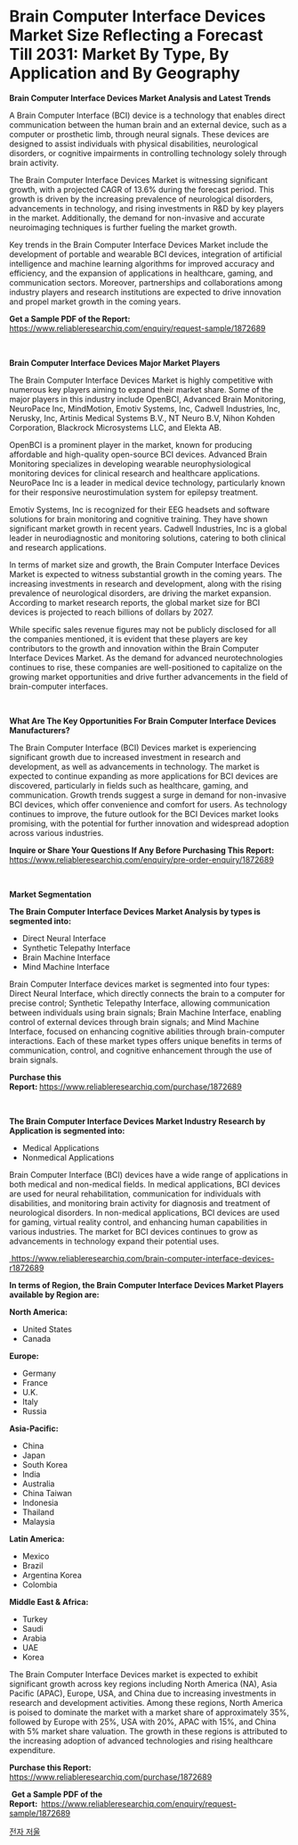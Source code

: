 <p><h1>Brain Computer Interface Devices Market Size Reflecting a Forecast Till 2031: Market By Type, By Application and By Geography</h1></p><p><strong>Brain Computer Interface Devices Market Analysis and Latest Trends</strong></p>
<p><p>A Brain Computer Interface (BCI) device is a technology that enables direct communication between the human brain and an external device, such as a computer or prosthetic limb, through neural signals. These devices are designed to assist individuals with physical disabilities, neurological disorders, or cognitive impairments in controlling technology solely through brain activity.</p><p>The Brain Computer Interface Devices Market is witnessing significant growth, with a projected CAGR of 13.6% during the forecast period. This growth is driven by the increasing prevalence of neurological disorders, advancements in technology, and rising investments in R&D by key players in the market. Additionally, the demand for non-invasive and accurate neuroimaging techniques is further fueling the market growth.</p><p>Key trends in the Brain Computer Interface Devices Market include the development of portable and wearable BCI devices, integration of artificial intelligence and machine learning algorithms for improved accuracy and efficiency, and the expansion of applications in healthcare, gaming, and communication sectors. Moreover, partnerships and collaborations among industry players and research institutions are expected to drive innovation and propel market growth in the coming years.</p></p>
<p><strong>Get a Sample PDF of the Report:&nbsp;</strong> <a href="https://www.reliableresearchiq.com/enquiry/request-sample/1872689">https://www.reliableresearchiq.com/enquiry/request-sample/1872689</a></p>
<p>&nbsp;</p>
<p><strong>Brain Computer Interface Devices Major Market Players</strong></p>
<p><p>The Brain Computer Interface Devices Market is highly competitive with numerous key players aiming to expand their market share. Some of the major players in this industry include OpenBCI, Advanced Brain Monitoring, NeuroPace Inc, MindMotion, Emotiv Systems, Inc, Cadwell Industries, Inc, Nerusky, Inc, Artinis Medical Systems B.V., NT Neuro B.V, Nihon Kohden Corporation, Blackrock Microsystems LLC, and Elekta AB.</p><p>OpenBCI is a prominent player in the market, known for producing affordable and high-quality open-source BCI devices. Advanced Brain Monitoring specializes in developing wearable neurophysiological monitoring devices for clinical research and healthcare applications. NeuroPace Inc is a leader in medical device technology, particularly known for their responsive neurostimulation system for epilepsy treatment.</p><p>Emotiv Systems, Inc is recognized for their EEG headsets and software solutions for brain monitoring and cognitive training. They have shown significant market growth in recent years. Cadwell Industries, Inc is a global leader in neurodiagnostic and monitoring solutions, catering to both clinical and research applications.</p><p>In terms of market size and growth, the Brain Computer Interface Devices Market is expected to witness substantial growth in the coming years. The increasing investments in research and development, along with the rising prevalence of neurological disorders, are driving the market expansion. According to market research reports, the global market size for BCI devices is projected to reach billions of dollars by 2027.</p><p>While specific sales revenue figures may not be publicly disclosed for all the companies mentioned, it is evident that these players are key contributors to the growth and innovation within the Brain Computer Interface Devices Market. As the demand for advanced neurotechnologies continues to rise, these companies are well-positioned to capitalize on the growing market opportunities and drive further advancements in the field of brain-computer interfaces.</p></p>
<p>&nbsp;</p>
<p><strong>What Are The Key Opportunities For Brain Computer Interface Devices Manufacturers?</strong></p>
<p><p>The Brain Computer Interface (BCI) Devices market is experiencing significant growth due to increased investment in research and development, as well as advancements in technology. The market is expected to continue expanding as more applications for BCI devices are discovered, particularly in fields such as healthcare, gaming, and communication. Growth trends suggest a surge in demand for non-invasive BCI devices, which offer convenience and comfort for users. As technology continues to improve, the future outlook for the BCI Devices market looks promising, with the potential for further innovation and widespread adoption across various industries.</p></p>
<p><strong>Inquire or Share Your Questions If Any Before Purchasing This Report:</strong> <a href="https://www.reliableresearchiq.com/enquiry/pre-order-enquiry/1872689">https://www.reliableresearchiq.com/enquiry/pre-order-enquiry/1872689</a></p>
<p>&nbsp;</p>
<p><strong>Market Segmentation</strong></p>
<p><strong>The Brain Computer Interface Devices Market Analysis by types is segmented into:</strong></p>
<p><ul><li>Direct Neural Interface</li><li>Synthetic Telepathy Interface</li><li>Brain Machine Interface</li><li>Mind Machine Interface</li></ul></p>
<p><p>Brain Computer Interface devices market is segmented into four types: Direct Neural Interface, which directly connects the brain to a computer for precise control; Synthetic Telepathy Interface, allowing communication between individuals using brain signals; Brain Machine Interface, enabling control of external devices through brain signals; and Mind Machine Interface, focused on enhancing cognitive abilities through brain-computer interactions. Each of these market types offers unique benefits in terms of communication, control, and cognitive enhancement through the use of brain signals.</p></p>
<p><strong>Purchase this Report:&nbsp;</strong><a href="https://www.reliableresearchiq.com/purchase/1872689">https://www.reliableresearchiq.com/purchase/1872689</a></p>
<p>&nbsp;</p>
<p><strong>The Brain Computer Interface Devices Market Industry Research by Application is segmented into:</strong></p>
<p><ul><li>Medical Applications</li><li>Nonmedical Applications</li></ul></p>
<p><p>Brain Computer Interface (BCI) devices have a wide range of applications in both medical and non-medical fields. In medical applications, BCI devices are used for neural rehabilitation, communication for individuals with disabilities, and monitoring brain activity for diagnosis and treatment of neurological disorders. In non-medical applications, BCI devices are used for gaming, virtual reality control, and enhancing human capabilities in various industries. The market for BCI devices continues to grow as advancements in technology expand their potential uses.</p></p>
<p><a href="https://www.reliableresearchiq.com/brain-computer-interface-devices-r1872689">&nbsp;https://www.reliableresearchiq.com/brain-computer-interface-devices-r1872689</a></p>
<p><strong>In terms of Region, the Brain Computer Interface Devices Market Players available by Region are:</strong></p>
<p>
    <p> <strong> North America: </strong>
        <ul>
            <li>United States</li>
            <li>Canada</li>
        </ul>
        </p> 
    <p> <strong> Europe: </strong>
        <ul>
            <li>Germany</li>
            <li>France</li>
            <li>U.K.</li>
            <li>Italy</li>
            <li>Russia</li>
        </ul>
        </p> 
    <p> <strong> Asia-Pacific: </strong>
        <ul>
            <li>China</li>
            <li>Japan</li>
            <li>South Korea</li>
            <li>India</li>
            <li>Australia</li>
            <li>China Taiwan</li>
            <li>Indonesia</li>
            <li>Thailand</li>
            <li>Malaysia</li>
        </ul>
        </p> 
    <p> <strong> Latin America: </strong>
        <ul>
            <li>Mexico</li>
            <li>Brazil</li>
            <li>Argentina Korea</li>
            <li>Colombia</li>
        </ul>
        </p> 
    <p> <strong> Middle East & Africa: </strong>
        <ul>
            <li>Turkey</li>
            <li>Saudi</li>
            <li>Arabia</li>
            <li>UAE</li>
            <li>Korea</li>
        </ul>
    </p>
    </p>
<p><p>The Brain Computer Interface Devices market is expected to exhibit significant growth across key regions including North America (NA), Asia Pacific (APAC), Europe, USA, and China due to increasing investments in research and development activities. Among these regions, North America is poised to dominate the market with a market share of approximately 35%, followed by Europe with 25%, USA with 20%, APAC with 15%, and China with 5% market share valuation. The growth in these regions is attributed to the increasing adoption of advanced technologies and rising healthcare expenditure.</p></p>
<p><strong>Purchase this Report: </strong><a href="https://www.reliableresearchiq.com/purchase/1872689">https://www.reliableresearchiq.com/purchase/1872689</a></p>
<p>&nbsp;<strong>Get a Sample PDF of the Report:&nbsp;&nbsp;</strong><a href="https://www.reliableresearchiq.com/enquiry/request-sample/1872689">https://www.reliableresearchiq.com/enquiry/request-sample/1872689</a></p>
<p><strong></strong></p>
<p><p><a href="https://github.com/hxzi07639916/Market-Research-Report-List-3/blob/main/335125974393.md">전자 저울</a></p></p>